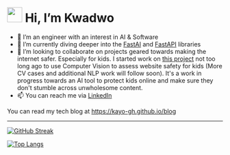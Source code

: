 # <img src="https://media.giphy.com/media/hvRJCLFzcasrR4ia7z/giphy.gif" width="35px"/> Hi, I’m Kwadwo
- 👀 I’m an engineer with an interest in AI & Software
- 🌱 I’m currently diving deeper into the [FastAI](https://www.fast.ai/) and [FastAPI](https://fastapi.tiangolo.com/) libraries
- 💞️ I’m looking to collaborate on projects geared towards making the internet safer. Especially for kids. I started work on [this project](https://huggingface.co/spaces/KayO/WebsiteImageSafetyAnalyzer) not too long ago to use Computer Vision to assess website safety for kids (More CV cases and additional NLP work will follow soon).
It's a work in progress towards an AI tool to protect kids online and make sure they don't stumble across unwholesome content.
- 📫 You can reach me via [LinkedIn](https://www.linkedin.com/in/kwadwo-agyapon-ntra/)

You can read my tech blog at https://kayo-gh.github.io/blog

---

[![GitHub Streak](http://github-readme-streak-stats.herokuapp.com?user=kayo-gh&theme=dark&background=000000)](https://git.io/streak-stats)

[![Top Langs](https://github-readme-stats.vercel.app/api/top-langs/?username=kayo-gh&layout=compact&theme=vision-friendly-dark)](https://github.com/anuraghazra/github-readme-stats)

<!---
KayO-GH/KayO-GH is a ✨ special ✨ repository because its `README.md` (this file) appears on your GitHub profile.
You can click the Preview link to take a look at your changes.
--->
